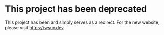 # This project has been deprecated

This project has been and simply serves as a redirect. For the new website, please visit https://wsun.dev